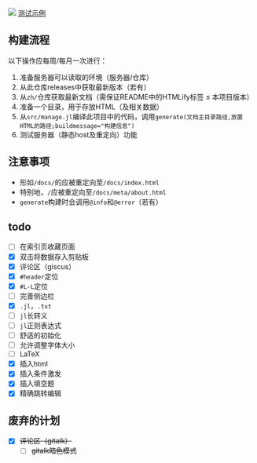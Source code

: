 ![](https://img.shields.io/badge/version-1.0.1-green) [测试示例](https://juliaroadmap.github.io/docs/meta/doctest.html)

## 构建流程
以下操作应每周/每月一次进行：
1. 准备服务器可以读取的环境（服务器/仓库）
2. 从此仓库releases中获取最新版本（若有）
3. 从`zh/`仓库获取最新文档（需保证README中的HTMLify标签 ≤ 本项目版本）
4. 准备一个目录，用于存放HTML（及相关数据）
5. 从`src/manage.jl`编译此项目中的代码，调用`generate(文档主目录路径,放置HTML的路径;buildmessage="构建信息")`
6. 测试服务器（静态host及重定向）功能

## 注意事项
* 形如`/docs/`的应被重定向至`/docs/index.html`
* 特别地，`/`应被重定向至`/docs/meta/about.html`
* `generate`构建时会调用`@info`和`@error`（若有）

## todo
- [ ] 在索引页收藏页面
- [x] 双击将数据存入剪贴板
- [x] 评论区（giscus）
- [x] `#header`定位
- [x] `#L-L`定位
- [ ] 完善侧边栏
- [x] `.jl`，`.txt`
- [ ] `jl`长转义
- [ ] `jl`正则表达式
- [ ] 舒适的初始化
- [ ] 允许调整字体大小
- [ ] LaTeX
- [x] 插入html
- [x] 插入条件激发
- [x] 插入填空题
- [x] 精确跳转编辑

## 废弃的计划
- [x] ~~评论区（gitalk）~~
	- [ ] ~~gitalk暗色模式~~
